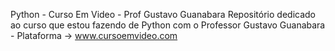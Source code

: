 Python - Curso Em Video - Prof Gustavo Guanabara
Repositório dedicado ao curso que estou fazendo de Python com o Professor Gustavo Guanabara - Plataforma -> www.cursoemvideo.com
